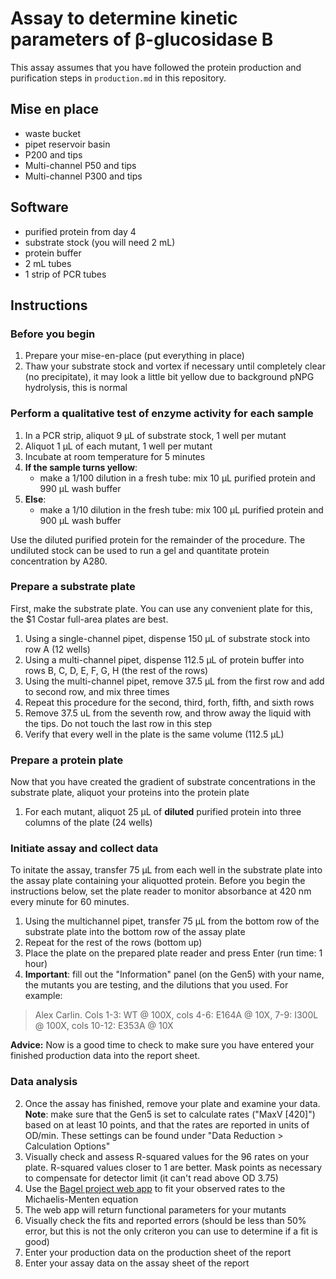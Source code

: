 # Assay to determine kinetic parameters of β-glucosidase B

This assay assumes that you have followed the protein production and purification steps in `production.md` in this repository.

## Mise en place

+ waste bucket
+ pipet reservoir basin
+ P200 and tips
+ Multi-channel P50 and tips
+ Multi-channel P300 and tips

## Software

+ purified protein from day 4
+ substrate stock (you will need 2 mL)
+ protein buffer
+ 2 mL tubes
+ 1 strip of PCR tubes

## Instructions

### Before you begin

1. Prepare your mise-en-place (put everything in place)
1. Thaw your substrate stock and vortex if necessary until completely clear (no precipitate), it may look a little bit yellow due to background pNPG hydrolysis, this is normal

### Perform a qualitative test of enzyme activity for each sample

1. In a PCR strip, aliquot 9 µL of substrate stock, 1 well per mutant
1. Aliquot 1 µL of each mutant, 1 well per mutant
3. Incubate at room temperature for 5 minutes
3. **If the sample turns yellow**:
   + make a 1/100 dilution in a fresh tube: mix 10 μL purified protein and 990 μL wash buffer
4. **Else**:
   + make a 1/10 dilution in the fresh tube: mix 100 μL purified protein and 900 μL wash buffer

Use the diluted purified protein for the remainder of the procedure. The undiluted stock can be used to run a gel and quantitate protein concentration by A280.

### Prepare a substrate plate

First, make the substrate plate. You can use any convenient plate for this, the $1 Costar full-area plates are best.

1. Using a single-channel pipet, dispense 150 μL of substrate stock into row A (12 wells)
2. Using a multi-channel pipet, dispense 112.5 μL of protein buffer into rows B, C, D, E, F, G, H (the rest of the rows)
1. Using the multi-channel pipet, remove 37.5 μL from the first row and add to second row, and mix three times
3. Repeat this procedure for the second, third, forth, fifth, and sixth rows
4. Remove 37.5 uL from the seventh row, and throw away the liquid with the tips. Do not touch the last row in this step
6. Verify that every well in the plate is the same volume (112.5 µL)

### Prepare a protein plate

Now that you have created the gradient of substrate concentrations in the substrate plate, aliquot your proteins into the protein plate

1.  For each mutant, aliquot 25 µL of **diluted** purified protein into three columns of the plate (24 wells)

### Initiate assay and collect data

To initate the assay, transfer 75 µL from each well in the substrate plate into the assay plate containing your aliquotted protein. Before you begin the instructions below, set the plate reader to monitor absorbance at 420 nm every minute for 60 minutes.

1.  Using the multichannel pipet, transfer 75 µL from the bottom row of the substrate plate into the bottom row of the assay plate
2.  Repeat for the rest of the rows (bottom up)
3.  Place the plate on the prepared plate reader and press Enter (run time: 1 hour)
4.  **Important**: fill out the "Information" panel (on the Gen5) with your name, the mutants you are testing, and the dilutions that you used. For example:

> Alex Carlin. Cols 1-3: WT @ 100X, cols 4-6: E164A @ 10X, 7-9: I300L @ 100X, cols 10-12: E353A @ 10X

**Advice:** Now is a good time to check to make sure you have entered your finished production data into the report sheet.

### Data analysis

2. Once the assay has finished, remove your plate and examine your data. **Note**: make sure that the Gen5 is set to calculate rates ("MaxV [420]") based on at least 10 points, and that the rates are reported in units of OD/min. These settings can be found under "Data Reduction > Calculation Options"
3. Visually check and assess R-squared values for the 96 rates on your plate. R-squared values closer to 1 are better. Mask points as necessary to compensate for detector limit (it can't read above OD 3.75)
4. Use the [Bagel project web app](http://bagel.genomecenter.ucdavis.edu) to fit your observed rates to the Michaelis-Menten equation
5. The web app will return functional parameters for your mutants
6. Visually check the fits and reported errors (should be less than 50% error, but this is not the only criteron you can use to determine if a fit is good)
7. Enter your production data on the production sheet of the report
8. Enter your assay data on the assay sheet of the report
